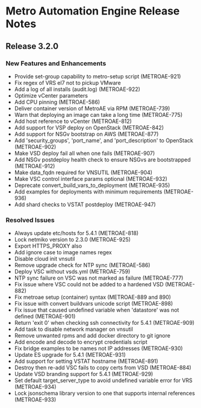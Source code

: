 # Metro Automation Engine Release Notes
## Release 3.2.0
### New Features and Enhancements
* Provide set-group capability to metro-setup script (METROAE-921)
* Fix regex of VRS el7 not to pickup VMware
* Add a log of all installs (audit.log) (METROAE-922)
* Optimize vCenter parameters
* Add CPU pinning (METROAE-586)
* Deliver container version of MetroAE via RPM (METROAE-739)
* Warn that deploying an image can take a long time (METROAE-775)
* Add host reference to vCenter (METROAE-812)
* Add support for VSP deploy on OpenStack (METROAE-842)
* Add support for NSGv bootstrap on AWS (METROAE-877)
* Add 'security_groups', 'port_name', and 'port_description' to OpenStack (METROAE-902)
* Make VSD deploy fail all when one fails (METROAE-907)
* Add NSGv postdeploy health check to ensure NSGvs are bootstrapped (METROAE-912)
* Make data_fqdn required for VNSUTIL (METROAE-904)
* Make VSC control interface params optional (METROAE-932)
* Deprecate convert_build_vars_to_deployment (METROAE-935)
* Add examples for deployments with minimum requirements (METROAE-936)
* Add shard checks to VSTAT postdeploy (METROAE-947)
### Resolved Issues
* Always update etc/hosts for 5.4.1 (METROAE-818)
* Lock netmiko version to 2.3.0 (METROAE-925)
* Export HTTPS_PROXY also
* Add ignore case to image names regex
* Disable cloud init vnsutil
* Remove upgrade check for NTP sync (METROAE-586)
* Deploy VSC without vsds.yml (METROAE-759)
* NTP sync failure on VSC was not marked as failure (METROAE-777)
* Fix issue where VSC could not be added to a hardened VSD (METROAE-882)
* Fix metroae setup (container) syntax (METROAE-889 and 890)
* Fix issue with convert buildvars unicode script (METROAE-898)
* Fix issue that caused undefined variable when 'datastore' was not defined (METROAE-901)
* Return 'exit 0' when checking ssh connectivity for 5.4.1 (METROAE-909)
* Add task to disable network manager on vnsutil
* Remove unwanted rpms and add docker directory to git ignore
* Add encode and decode to encrypt credentials script
* Fix bridge examples to be names not IP addresses (METROAE-930)
* Update ES upgrade for 5.4.1 (METROAE-931)
* Add support for setting VSTAT hostname (METROAE-891)
* Destroy then re-add VSC fails to copy certs from VSD (METROAE-884)
* Update VSD branding support for 5.4.1 (METROAE-929)
* Set default target_server_type to avoid undefined variable error for VRS (METROAE-934)
* Lock jsonschema library version to one that supports internal references (METROAE-933)
